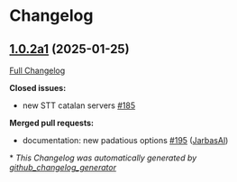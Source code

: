 # Changelog

## [1.0.2a1](https://github.com/OpenVoiceOS/ovos-config/tree/1.0.2a1) (2025-01-25)

[Full Changelog](https://github.com/OpenVoiceOS/ovos-config/compare/1.0.1...1.0.2a1)

**Closed issues:**

- new STT catalan servers [\#185](https://github.com/OpenVoiceOS/ovos-config/issues/185)

**Merged pull requests:**

- documentation: new padatious options [\#195](https://github.com/OpenVoiceOS/ovos-config/pull/195) ([JarbasAl](https://github.com/JarbasAl))



\* *This Changelog was automatically generated by [github_changelog_generator](https://github.com/github-changelog-generator/github-changelog-generator)*
